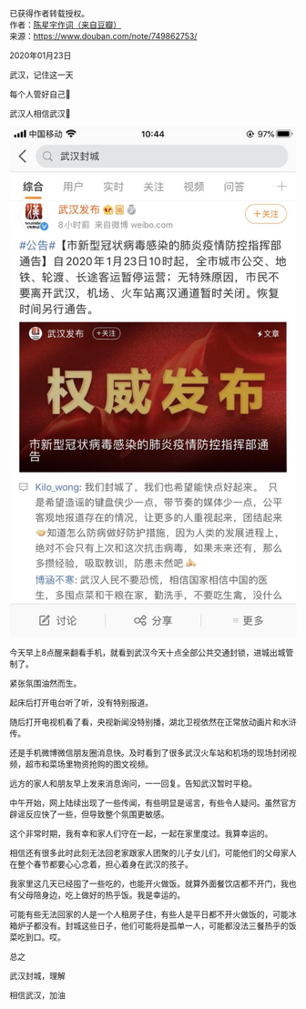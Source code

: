 已获得作者转载授权。  
作者：[陈星宇作词（来自豆瓣）](https://www.douban.com/people/chenxingyu2009/)  
来源：https://www.douban.com/note/749862753/

2020年01月23日

武汉，记住这一天

每个人管好自己🙏

武汉人相信武汉🙏

![](./pic/01-23-陈星宇作词-星星日记：20200123武汉封城第一天.jpg)

今天早上8点醒来翻看手机，就看到武汉今天十点全部公共交通封锁，进城出城管制了。

紧张氛围油然而生。

起床后打开电台听了听，没有特别报道。

随后打开电视机看了看，央视新闻没特别播，湖北卫视依然在正常放动画片和水浒传。

还是手机微博微信朋友圈消息快。及时看到了很多武汉火车站和机场的现场封闭视频，超市和菜场里物资抢购的图文视频。

远方的家人和朋友早上发来消息询问，一一回复。告知武汉暂时平稳。

中午开始，网上陆续出现了一些传闻，有些明显是谣言，有些令人疑问。虽然官方辟谣反应快了一些，但导致整个氛围更敏感。

这个非常时期，我有幸和家人们守在一起，一起在家里度过。我算幸运的。

相信还有很多此时此刻无法回老家跟家人团聚的儿子女儿们，可能他们的父母家人在整个春节都要心心念着，担心着身在武汉的孩子。

我家里这几天已经囤了一些吃的，也能开火做饭。就算外面餐饮店都不开门，我也有父母陪身边，吃上做好的热乎饭。我是幸运的。

可能有些无法回家的人是一个人租房子住，有些人是平日都不开火做饭的，可能冰箱炉子都没有。封城这些日子，他们可能将是孤单一人，可能都没法三餐热乎的饭菜吃到口。哎。

总之

武汉封城，理解

相信武汉，加油